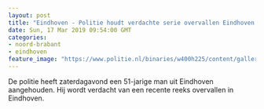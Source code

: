 ```yaml
---
layout: post
title: "Eindhoven - Politie houdt verdachte serie overvallen Eindhoven aan"
date: Sun, 17 Mar 2019 09:54:00 GMT
categories: 
- noord-brabant 
- eindhoven 
feature_image: "https://www.politie.nl/binaries/w400h225/content/gallery/politie/stockfotos/algemeen/arrestant-voor-de-balie-in-gesprek-met-agent.jpg"
---
```


De politie heeft zaterdagavond een 51-jarige man uit Eindhoven aangehouden. Hij wordt verdacht van een recente reeks overvallen in Eindhoven.
